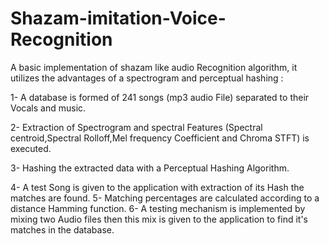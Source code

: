 # Shazam-imitation-Voice-Recognition
 A basic implementation of shazam like  audio Recognition algorithm, it utilizes the advantages of a spectrogram and perceptual hashing :</n>

1- A database is formed of 241 songs (mp3 audio File) separated to their Vocals and music.

2- Extraction of Spectrogram and spectral Features (Spectral centroid,Spectral Rolloff,Mel frequency Coefficient and Chroma STFT) is executed.

3- Hashing the extracted data with a Perceptual Hashing Algorithm.

4- A test Song is given to the application with extraction of its Hash the matches are found.</n>
5- Matching percentages are calculated according to a distance Hamming function.</n>
6- A testing mechanism is implemented by mixing two Audio files then this mix is given to the application to find it's matches in the database.</n>
